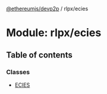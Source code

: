 [@ethereumjs/devp2p](../README.md) / rlpx/ecies

# Module: rlpx/ecies

## Table of contents

### Classes

- [ECIES](../classes/rlpx_ecies.ecies.md)
